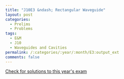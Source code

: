 ```yaml
---
title: "J10E3 &ndash; Rectangular Waveguide"
layout: post
categories:
  - Prelims
  - Problems
tags:
  - E&M
  - J10
  - Waveguides and Cavities
permalink: /:categories/:year/:month/E3:output_ext
comments: false
---
```

<object data="2010J3E.pdf" type="application/pdf" width="100%" height="500"></object>
<div class="message"><a href='https://princetonprelim.com/prelim/24/'>Check for solutions to this year's exam</a></div>